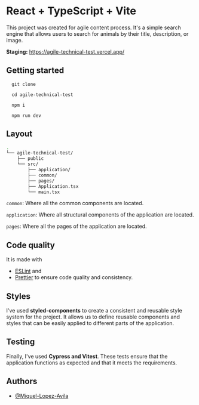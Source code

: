 # React + TypeScript + Vite

This project was created for agile content process. It's a simple search engine that allows users to search for animals by their title, description, or image.

**Staging:** https://agile-technical-test.vercel.app/

## Getting started

```
  git clone

  cd agile-technical-test

  npm i

  npm run dev
```

## Layout

```bash
.
└── agile-technical-test/
    ├── public
    └── src/
        ├── application/
        ├── common/
        ├── pages/
        ├── Application.tsx
        └── main.tsx
```

`common`: Where all the common components are located.

`application`: Where all structural components of the application are located.

`pages`: Where all the pages of the application are located.

## Code quality

It is made with

- [ESLint](https://eslint.org/) and
- [Prettier](https://prettier.io/) to ensure code quality and consistency.

## Styles

I've used **styled-components** to create a consistent and reusable style system for the project. It allows us to define reusable components and styles that can be easily applied to different parts of the application.

## Testing

Finally, I've used **Cypress and Vitest**. These tests ensure that the application functions as expected and that it meets the requirements.

## Authors

- [@Miquel-Lopez-Avila](https://github.com/Miquel-Lopez-Avila)

